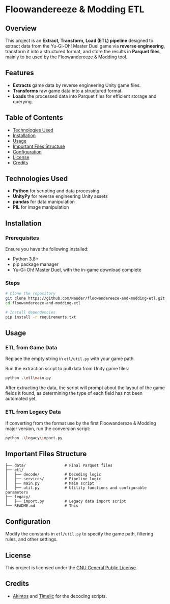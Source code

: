 # Floowandereeze & Modding ETL

## Overview
This project is an **Extract, Transform, Load (ETL) pipeline** designed to extract data from the Yu-Gi-Oh! Master Duel 
game via **reverse engineering**, transform it into a structured format, and store the results in **Parquet files**,
mainly to be used by the Floowandereeze & Modding tool.

## Features
- **Extracts** game data by reverse engineering Unity game files.
- **Transforms** raw game data into a structured format.
- **Loads** the processed data into Parquet files for efficient storage and querying.

## Table of Contents
- [Technologies Used](#technologies-used)
- [Installation](#installation)
- [Usage](#usage)
- [Important Files Structure](#important-files-structure)
- [Configuration](#configuration)
- [License](#license)
- [Credits](#credits)

## Technologies Used
- **Python** for scripting and data processing
- **UnityPy** for reverse engineering Unity assets
- **pandas** for data manipulation
- **PIL** for image manipulation

## Installation
### Prerequisites
Ensure you have the following installed:
- Python 3.8+
- pip package manager
- Yu-Gi-Oh! Master Duel, with the in-game download complete

### Steps
```sh
# Clone the repository
git clone https://github.com/Nauder/floowandereeze-and-modding-etl.git
cd floowandereeze-and-modding-etl

# Install dependencies
pip install -r requirements.txt
```

## Usage
### ETL from Game Data
Replace the empty string in `etl/util.py` with your game path.

Run the extraction script to pull data from Unity game files:
```sh
python .\etl\main.py
```
After extracting the data, the script will prompt about the layout of the game fields it found, as determining the type
of each field has not been automated yet.



### ETL from Legacy Data
If converting from the format use by the first Floowandereze & Modding major version, run the conversion script:
```sh
python .\legacy\import.py
```

## Important Files Structure
```
├── data/                 # Final Parquet files
├── etl/
│   ├── decode/           # Decoding logic
│   ├── services/         # Pipeline logic
│   ├── main.py           # Main script
│   ├── util.py           # Utility functions and configurable parameters
├── legacy/
│   ├── import.py         # Legacy data import script
└── README.md             # This
```

## Configuration
Modify the constants in `etl/util.py` to specify the game path, filtering rules, and other settings.

## License
This project is licensed under the [GNU General Public License](LICENSE).

## Credits
- [Akintos](https://gist.github.com/akintos/04e2494c62184d2d4384078b0511673b) 
and [Timelic](https://github.com/timelic/master-duel-chinese-translation-switch) for the decoding scripts.
